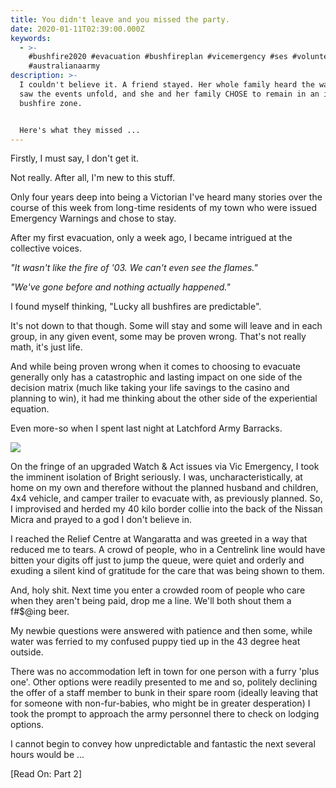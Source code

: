 ```yaml
---
title: You didn't leave and you missed the party.
date: 2020-01-11T02:39:00.000Z
keywords:
  - >-
    #bushfire2020 #evacuation #bushfireplan #vicemergency #ses #volunteers
    #australianaarmy
description: >-
  I couldn't believe it. A friend stayed. Her whole family heard the warnings,
  saw the events unfold, and she and her family CHOSE to remain in an imminent
  bushfire zone. 


  Here's what they missed ...
---
```

Firstly, I must say, I don't get it. 

Not really. After all, I'm new to this stuff. 

Only four years deep into being a Victorian I've heard many stories over the course of this week from long-time residents of my town who were issued Emergency Warnings and chose to stay.

After my first evacuation, only a week ago, I became intrigued at the collective voices.

_"It wasn't like the fire of '03. We can't even see the flames."_ 

_"We've gone before and nothing actually happened."_

I found myself thinking, "Lucky all bushfires are predictable". 

It's not down to that though. Some will stay and some will leave and in each group, in any given event, some may be proven wrong. That's not really math, it's just life.

And while being proven wrong when it comes to choosing to evacuate generally only has a catastrophic and lasting impact on one side of the decision matrix (much like taking your life savings to the casino and planning to win), it had me thinking about the other side of the experiential equation. 

Even more-so when I spent last night at Latchford Army Barracks.

![](/img/signal-attachment-2020-01-11-193924.jpeg)

On the fringe of an upgraded Watch & Act issues via Vic Emergency, I took the imminent isolation of Bright seriously. I was, uncharacteristically, at home on my own and therefore without the planned husband and children, 4x4 vehicle, and camper trailer to evacuate with, as previously planned. So, I improvised and herded my 40 kilo border collie into the back of the Nissan Micra and prayed to a god I don't believe in. 

I reached the Relief Centre at Wangaratta and was greeted in a way that reduced me to tears. A crowd of people, who in a Centrelink line would have bitten your digits off just to jump the queue, were quiet and orderly and exuding a silent kind of gratitude for the care that was being shown to them.

And, holy shit. Next time you enter a crowded room of people who care when they aren't being paid, drop me a line. We'll both shout them a f#$@ing beer. 

My newbie questions were answered with patience and then some, while water was ferried to my confused puppy tied up in the 43 degree heat outside. 

There was no accommodation left in town for one person with a furry 'plus one'. Other options were readily presented to me and so, politely declining the offer of a staff member to bunk in their spare room (ideally leaving that for someone with non-fur-babies, who might be in greater desperation) I took the prompt to approach the army personnel there to check on lodging options. 

I cannot begin to convey how unpredictable and fantastic the next several hours would be ...



\[Read On: Part 2]
